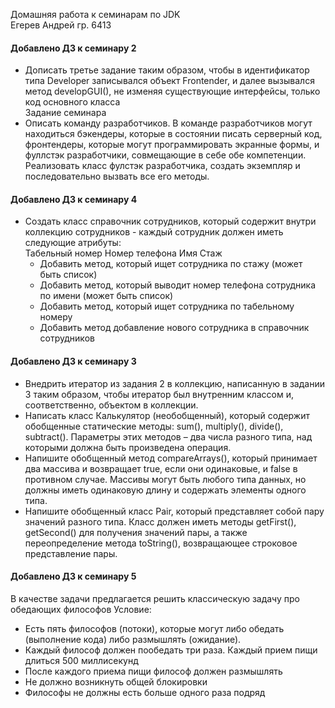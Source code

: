Домашняя работа к семинарам по JDK  
Егерев Андрей гр. 6413  
#### Добавлено ДЗ к семинару 2  
- Дописать третье задание таким образом, чтобы в идентификатор типа Developer записывался объект Frontender,
и далее вызывался метод developGUI(), не изменяя существующие интерфейсы, только код основного класса  
Задание семинара
- Описать команду разработчиков. В команде разработчиков могут находиться бэкендеры,
которые в состоянии писать серверный код, фронтендеры,
которые могут программировать экранные формы, и фуллстэк разработчики, совмещающие в себе обе компетенции.
Реализовать класс фулстэк разработчика, создать экземпляр и последовательно вызвать
все его методы.  
#### Добавлено ДЗ к семинару 4
- Создать класс справочник сотрудников, который содержит внутри коллекцию сотрудников - каждый сотрудник
  должен иметь следующие атрибуты:  
  Табельный номер
  Номер телефона
  Имя
  Стаж
  - Добавить метод, который ищет сотрудника по стажу (может быть список)
  - Добавить метод, который выводит номер телефона сотрудника по имени (может быть список)
  - Добавить метод, который ищет сотрудника по табельному номеру
  - Добавить метод добавление нового сотрудника в справочник сотрудников  
#### Добавлено ДЗ к семинару 3
- Внедрить итератор из задания 2 в коллекцию, написанную в задании 3 таким образом,
чтобы итератор был внутренним классом и, соответственно, объектом в коллекции.
- Написать класс Калькулятор (необобщенный), который содержит обобщенные статические методы:
sum(), multiply(), divide(), subtract(). Параметры этих методов – два
числа разного типа, над которыми должна быть произведена операция.
- Напишите обобщенный метод compareArrays(), который принимает два массива и
возвращает true, если они одинаковые, и false в противном случае. Массивы могут быть
любого типа данных, но должны иметь одинаковую длину и содержать элементы одного
типа.
- Напишите обобщенный класс Pair, который представляет собой пару значений разного типа.
Класс должен иметь методы getFirst(), getSecond() для получения значений
пары, а также переопределение метода toString(), возвращающее строковое представление пары.
#### Добавлено ДЗ к семинару 5
В качестве задачи предлагается решить классическую задачу про обедающих философов
Условие:
 - Есть пять философов (потоки), которые могут либо обедать (выполнение кода) либо размышлять (ожидание).
 - Каждый философ должен пообедать три раза. Каждый прием пищи длиться 500 миллисекунд
 - После каждого приема пищи философ должен размышлять
 - Не должно возникнуть общей блокировки
 - Философы не должны есть больше одного раза подряд